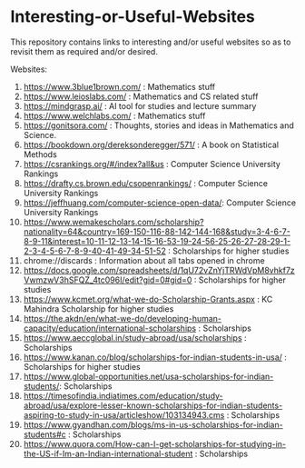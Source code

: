 # Interesting-or-Useful-Websites
This repository contains links to interesting and/or useful websites so as to revisit them as required and/or desired.

Websites:
1. https://www.3blue1brown.com/ : Mathematics stuff
2. https://www.leioslabs.com/ : Mathematics and CS related stuff
3. https://mindgrasp.ai/ : AI tool for studies and lecture summary
4. https://www.welchlabs.com/ : Mathematics stuff
5. https://gonitsora.com/ : Thoughts, stories and ideas in Mathematics and Science.
6. https://bookdown.org/dereksonderegger/571/ : A book on Statistical Methods
7. https://csrankings.org/#/index?all&us : Computer Science University Rankings
8. https://drafty.cs.brown.edu/csopenrankings/ : Computer Science University Rankings
9. https://jeffhuang.com/computer-science-open-data/: Computer Science University Rankings
10. https://www.wemakescholars.com/scholarship?nationality=64&country=169-150-116-88-142-144-168&study=3-4-6-7-8-9-11&interest=10-11-12-13-14-15-16-53-19-24-56-25-26-27-28-29-1-2-3-4-5-6-7-8-9-40-41-49-34-51-52 : Scholarships for higher studies
11. chrome://discards : Information about all tabs opened in chrome
12. https://docs.google.com/spreadsheets/d/1qU72vZnYjTRWdVpM8vhkf7zVwmzwV3hSFQZ_4tc096I/edit?gid=0#gid=0 : Scholarships for higher studies
13. https://www.kcmet.org/what-we-do-Scholarship-Grants.aspx : KC Mahindra Scholarship for higher studies
14. https://the.akdn/en/what-we-do/developing-human-capacity/education/international-scholarships : Scholarships
15. https://www.aeccglobal.in/study-abroad/usa/scholarships : Scholarships
16. https://www.kanan.co/blog/scholarships-for-indian-students-in-usa/ : Scholarships for higher studies
17. https://www.global-opportunities.net/usa-scholarships-for-indian-students/: Scholarships
18. https://timesofindia.indiatimes.com/education/study-abroad/usa/explore-lesser-known-scholarships-for-indian-students-aspiring-to-study-in-usa/articleshow/103134943.cms : Scholarships
19. https://www.gyandhan.com/blogs/ms-in-us-scholarships-for-indian-students#c : Scholarships
20. https://www.quora.com/How-can-I-get-scholarships-for-studying-in-the-US-if-Im-an-Indian-international-student : Scholarships
